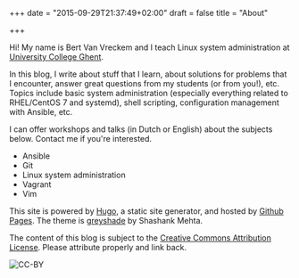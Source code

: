 +++
date = "2015-09-29T21:37:49+02:00"
draft = false
title = "About"

+++

Hi! My name is Bert Van Vreckem and I teach Linux system administration at [University College Ghent](https://fbo.hogent.be/faculteit/english/).

In this blog, I write about stuff that I learn, about solutions for problems that I encounter, answer great questions from my students (or from you!), etc. Topics include basic system administration (especially everything related to RHEL/CentOS 7 and systemd), shell scripting, configuration management with Ansible, etc.


I can offer workshops and talks (in Dutch or English) about the subjects below. Contact me if you're interested.

- Ansible
- Git
- Linux system administration
- Vagrant
- Vim

This site is powered by [Hugo](https://gohugo.io/), a static site generator, and hosted by [Github Pages](https://pages.github.com/). The theme is [greyshade](https://shashankmehta.in/archive/2012/greyshade.html) by Shashank Mehta.

The content of this blog is subject to the [Creative Commons Attribution License](https://creativecommons.org/licenses/by/4.0/). Please attribute properly and link back.

![CC-BY](https://licensebuttons.net/l/by/3.0/88x31.png)

